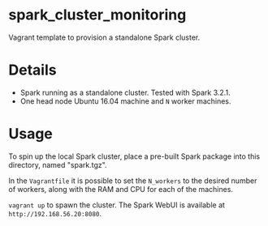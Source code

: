 # spark_cluster_monitoring #
Vagrant template to provision a standalone Spark cluster.

# Details #

- Spark running as a standalone cluster. Tested with Spark 3.2.1.
- One head node Ubuntu 16.04 machine and `N` worker machines.

# Usage #

To spin up the local Spark cluster, place a pre-built Spark package into this directory, named "spark.tgz".

In the `Vagrantfile` it is possible to set the `N_workers` to the desired number of workers, along with the RAM and CPU for each of the machines.

`vagrant up` to spawn the cluster. The Spark WebUI is available at `http://192.168.56.20:8080`.
